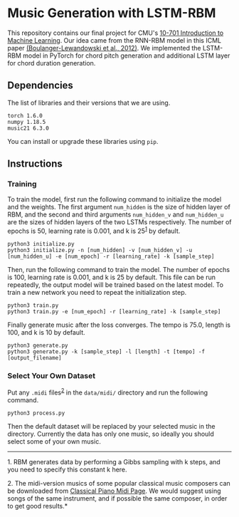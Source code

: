 # Music Generation with LSTM-RBM

This repository contains our final project for CMU's [10-701 Introduction to Machine Learning](https://www.cs.cmu.edu/~epxing/Class/10701-20/).
Our idea came from the RNN-RBM model in this ICML paper [(Boulanger-Lewandowski et al., 2012)](https://arxiv.org/pdf/1206.6392.pdf).
We implemented the LSTM-RBM model in PyTorch for chord pitch generation and additional LSTM layer for chord duration generation.

## Dependencies
The list of libraries and their versions that we are using.
```
torch 1.6.0
numpy 1.18.5
music21 6.3.0
```
You can install or upgrade these libraries using `pip`.

## Instructions

### Training
To train the model, first run the following command to initialize the model and the weights.
The first argument `num_hidden` is the size of hidden layer of RBM, and the second and third arguments `num_hidden_v` and `num_hidden_u` are the sizes of hidden layers of the two LSTMs respectively.
The number of epochs is 50, learning rate is 0.001, and k is 25<sup>[1](#k)</sup> by default.
```commandline
python3 initialize.py
python3 initialize.py -n [num_hidden] -v [num_hidden_v] -u [num_hidden_u] -e [num_epoch] -r [learning_rate] -k [sample_step]
```

Then, run the following command to train the model.
The number of epochs is 100, learning rate is 0.001, and k is 25 by default.
This file can be run repeatedly, the output model will be trained based on the latest model.
To train a new network you need to repeat the initialization step.
```commandline
python3 train.py
python3 train.py -e [num_epoch] -r [learning_rate] -k [sample_step]
```

Finally generate music after the loss converges. 
The tempo is 75.0, length is 100, and k is 10 by default.
```commandline
python3 generate.py
python3 generate.py -k [sample_step] -l [length] -t [tempo] -f [output_filename]
```

### Select Your Own Dataset
Put any `.midi` files<sup>[2](#midi)</sup> in the `data/midi/` directory and run the following command.
```commandline
python3 process.py
```
Then the default dataset will be replaced by your selected music in the directory.
Currently the data has only one music, so ideally you should select some of your own music.

----------
<a name="k">1.</a> RBM generates data by performing a Gibbs sampling with k steps, and you need to specify this constant k here.

<a name="midi">2.</a> The midi-version musics of some popular classical music composers can be downloaded from [Classical Piano Midi Page](http://www.piano-midi.de/midicoll.htm). We would suggest using songs of the same instrument, and if possible the same composer, in order to get good results.*
